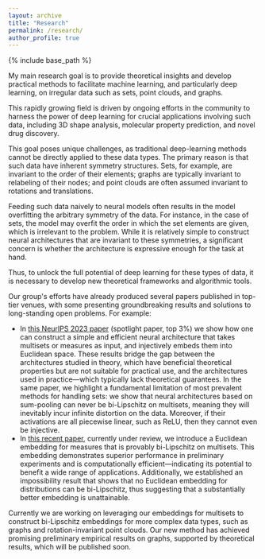 ```yaml
---
layout: archive
title: "Research"
permalink: /research/
author_profile: true
---
```


{% include base_path %}

My main research goal is to provide theoretical insights and develop practical methods to facilitate machine learning, and particularly deep learning, on irregular data such as sets, point clouds, and graphs.

This rapidly growing field is driven by ongoing efforts in the community to harness the power of deep learning for crucial applications involving such data, including 3D shape analysis, molecular property prediction, and novel drug discovery.

This goal poses unique challenges, as traditional deep-learning methods cannot be directly applied to these data types. The primary reason is that such data have inherent symmetry structures. Sets, for example, are invariant to the order of their elements; graphs are typically invariant to relabeling of their nodes; and point clouds are often assumed invariant to rotations and translations.

Feeding such data naively to neural models often results in the model overfitting the arbitrary symmetry of the data. For instance, in the case of sets, the model may overfit the order in which the set elements are given, which is irrelevant to the problem. While it is relatively simple to construct neural architectures that are invariant to these symmetries, a significant concern is whether the architecture is expressive enough for the task at hand.

Thus, to unlock the full potential of deep learning for these types of data, it is necessary to develop new theoretical frameworks and algorithmic tools.

Our group's efforts have already produced several papers published in top-tier venues, with some presenting groundbreaking results and solutions to long-standing open problems. For example:

- In [this NeurIPS 2023 paper](https://tal-amir.github.io/publication/2023-12%20Neural%20Injective%20Functions) (spotlight paper, top 3%) we show how one can construct a simple and efficient neural architecture that takes multisets or measures as input, and injectively embeds them into Euclidean space. These results bridge the gap between the architectures studied in theory, which have beneficial theoretical properties but are not suitable for practical use, and the architectures used in practice—which typically lack theoretical guarantees. In the same paper, we highlight a fundamental limitation of most prevalent methods for handling sets: we show that neural architectures based on sum-pooling can never be bi-Lipschitz on multisets, meaning they will inevitably incur infinite distortion on the data. Moreover, if their activations are all piecewise linear, such as ReLU, then they cannot even be injective.
- In [this recent paper](https://tal-amir.github.io/publication/2024-05%20Fourier%20Sliced-Wasserstein%20Embedding), currently under review, we introduce a Euclidean embedding for measures that is provably bi-Lipschitz on multisets. This embedding demonstrates superior performance in preliminary experiments and is computationally efficient—indicating its potential to benefit a wide range of applications. Additionally, we established an impossibility result that shows that no Euclidean embedding for distributions can be bi-Lipschitz, thus suggesting that a substantially better embedding is unattainable.

Currently we are working on leveraging our embeddings for multisets to construct bi-Lipschitz embeddings for more complex data types, such as graphs and rotation-invariant point clouds. Our new method has achieved promising preliminary empirical results on graphs, supported by theoretical results, which will be published soon.
